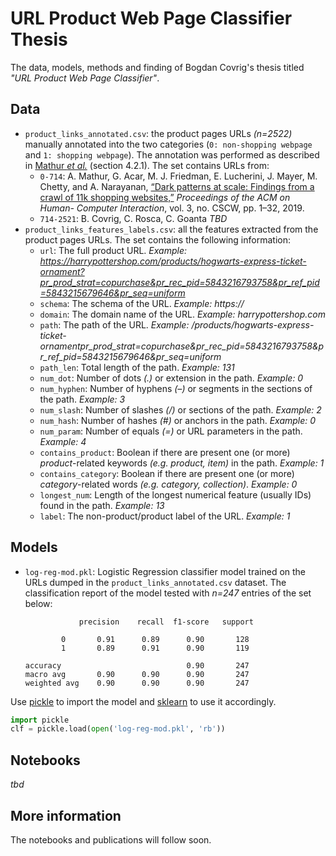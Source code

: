 # URL Product Web Page Classifier Thesis
The data, models, methods and finding of Bogdan Covrig's thesis titled _"URL Product Web Page Classifier"_.

## Data
- `product_links_annotated.csv`: the product pages URLs _(n=2522)_ manually annotated into the two categories (`0: non-shopping webpage` and `1: shopping webpage`). The annotation was performed as described in [Mathur _et al._](https://webtransparency.cs.princeton.edu/dark-patterns/) (section 4.2.1). The set contains URLs from:
    - `0-714`: A. Mathur, G. Acar, M. J. Friedman, E. Lucherini, J. Mayer, M. Chetty, and A. Narayanan, [“Dark patterns at scale: Findings from a crawl of 11k shopping websites,”](https://webtransparency.cs.princeton.edu/dark-patterns/) _Proceedings of the ACM on Human- Computer Interaction_, vol. 3, no. CSCW, pp. 1–32, 2019.
    - `714-2521`: B. Covrig, C. Rosca, C. Goanta _TBD_
- `product_links_features_labels.csv`: all the features extracted from the product pages URLs. The set contains the following information:
    - `url`: The full product URL. *Example: https://harrypottershop.com/products/hogwarts-express-ticket-ornament?pr_prod_strat=copurchase&pr_rec_pid=5843216793758&pr_ref_pid=5843215679646&pr_seq=uniform*
    - `schema`: The schema of the URL. _Example: https://_
    - `domain`: The domain name of the URL. _Example: harrypottershop.com_
    - `path`: The path of the URL. *Example: /products/hogwarts-express-ticket-ornamentpr_prod_strat=copurchase&pr_rec_pid=5843216793758&pr_ref_pid=5843215679646&pr_seq=uniform*
    - `path_len`: Total length of the path. _Example: 131_
    - `num_dot`: Number of dots _(.)_ or extension in the path. _Example: 0_
    - `num_hyphen`: Number of hyphens _(–)_ or segments in the sections of the path. _Example: 3_
    - `num_slash`: Number of slashes _(/)_ or sections of the path. _Example: 2_
    - `num_hash`: Number of hashes _(#)_ or anchors in the path. _Example: 0_
    - `num_param`: Number of equals _(=)_ or URL parameters in the path. _Example: 4_
    - `contains_product`: Boolean if there are present one (or more) _product_-related keywords _(e.g. product, item)_ in the path. _Example: 1_
    - `contains_category`: Boolean if there are present one (or more) _category_-related words _(e.g. category, collection)_. _Example: 0_
    - `longest_num`: Length of the longest numerical feature (usually IDs) found in the path. _Example: 13_
    - `label`: The non-product/product label of the URL. _Example: 1_

## Models
- `log-reg-mod.pkl`: Logistic Regression classifier model trained on the URLs dumped in the `product_links_annotated.csv` dataset. The classification report of the model tested with _n=247_ entries of the set below:
    ```
                precision    recall  f1-score   support

            0       0.91      0.89      0.90       128
            1       0.89      0.91      0.90       119

    accuracy                            0.90       247
    macro avg       0.90      0.90      0.90       247
    weighted avg    0.90      0.90      0.90       247
    ```

Use [pickle](https://docs.python.org/3/library/pickle.html) to import the model and [sklearn](https://scikit-learn.org/stable/install.html) to use it accordingly.

```python
import pickle
clf = pickle.load(open('log-reg-mod.pkl', 'rb'))
```

## Notebooks
_tbd_

## More information
The notebooks and publications will follow soon.
